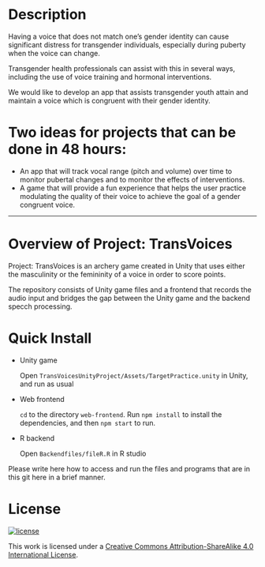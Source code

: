 # Description

Having a voice that does not match one’s gender identity can cause significant distress for transgender individuals, especially during puberty when the voice can change.

Transgender health professionals can assist with this in several ways, including the use of voice training and hormonal interventions.

We would like to develop an app that assists transgender youth attain and maintain a voice which is congruent with their gender identity.

# Two ideas for projects that can be done in 48 hours:
* An app that will track vocal range (pitch and volume) over time to monitor pubertal changes and to monitor the effects of interventions.
* A game that will provide a fun experience that helps the user practice modulating the quality of their voice to achieve the goal of a gender congruent voice.

----------------------

# Overview of Project: TransVoices

Project: TransVoices is an archery game created in Unity that uses either the masculinity or the femininity of a voice in order to score points.

The repository consists of Unity game files and a frontend that records the audio input and bridges the gap between the Unity game and the backend specch processing.

# Quick Install

* Unity game

    Open `TransVoicesUnityProject/Assets/TargetPractice.unity` in Unity, and run as usual

* Web frontend

    `cd` to the directory `web-frontend`. Run `npm install` to install the dependencies, and then `npm start` to run.

* R backend

    Open `Backendfiles/fileR.R` in R studio

Please write here how to access and run the files and programs that are in this git here in a brief manner.

# License

[![license](https://i.creativecommons.org/l/by-sa/4.0/88x31.png)](http://creativecommons.org/licenses/by-sa/4.0/)

This work is licensed under a [Creative Commons Attribution-ShareAlike 4.0 International License](http://creativecommons.org/licenses/by-sa/4.0/).
